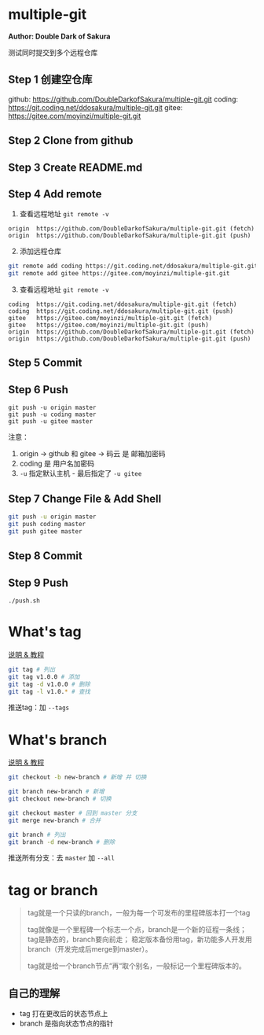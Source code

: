 # multiple-git

**Author: Double Dark of Sakura**

测试同时提交到多个远程仓库

## Step 1 创建空仓库

github: https://github.com/DoubleDarkofSakura/multiple-git.git
coding: https://git.coding.net/ddosakura/multiple-git.git
gitee:  https://gitee.com/moyinzi/multiple-git.git

## Step 2 Clone from github

## Step 3 Create README.md

## Step 4 Add remote

1. 查看远程地址 `git remote -v`

```
origin  https://github.com/DoubleDarkofSakura/multiple-git.git (fetch)
origin  https://github.com/DoubleDarkofSakura/multiple-git.git (push)
```

2. 添加远程仓库

```bash
git remote add coding https://git.coding.net/ddosakura/multiple-git.git
git remote add gitee https://gitee.com/moyinzi/multiple-git.git
```

3. 查看远程地址 `git remote -v`

```
coding  https://git.coding.net/ddosakura/multiple-git.git (fetch)
coding  https://git.coding.net/ddosakura/multiple-git.git (push)
gitee   https://gitee.com/moyinzi/multiple-git.git (fetch)
gitee   https://gitee.com/moyinzi/multiple-git.git (push)
origin  https://github.com/DoubleDarkofSakura/multiple-git.git (fetch)
origin  https://github.com/DoubleDarkofSakura/multiple-git.git (push)
```

## Step 5 Commit

## Step 6 Push

```
git push -u origin master
git push -u coding master
git push -u gitee master
```

注意：

1. origin -> github 和 gitee -> 码云 是 邮箱加密码
2. coding 是 用户名加密码
3. `-u` 指定默认主机 - 最后指定了 `-u gitee`

## Step 7 Change File & Add Shell

```bash
git push -u origin master
git push coding master
git push gitee master
```

## Step 8 Commit

## Step 9 Push

```
./push.sh
```

# What's tag

[说明 & 教程](http://blog.csdn.net/wangjia55/article/details/8793577/)

```bash
git tag # 列出
git tag v1.0.0 # 添加
git tag -d v1.0.0 # 删除
git tag -l v1.0.* # 查找
```

推送tag：加 `--tags`

# What's branch

[说明 & 教程](https://git-scm.com/book/zh/v1/Git-分支-分支的新建与合并)

```bash
git checkout -b new-branch # 新增 并 切换

git branch new-branch # 新增
git checkout new-branch # 切换
```

```bash
git checkout master # 回到 master 分支
git merge new-branch # 合并
```

```bash
git branch # 列出
git branch -d new-branch # 删除
```

推送所有分支：去 `master` 加 `--all`

# tag or branch

> tag就是一个只读的branch，一般为每一个可发布的里程碑版本打一个tag
> 
> tag就像是一个里程碑一个标志一个点，branch是一个新的征程一条线；
> tag是静态的，branch要向前走；
> 稳定版本备份用tag，新功能多人开发用branch（开发完成后merge到master）。
> 
> tag就是给一个branch节点“再“取个别名，一般标记一个里程碑版本的。

## 自己的理解

+ tag 打在更改后的状态节点上
+ branch 是指向状态节点的指针
